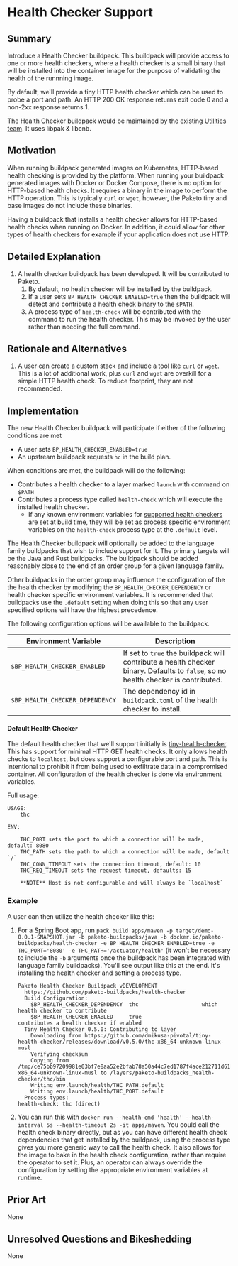 # Health Checker Support

## Summary

Introduce a Health Checker buildpack. This buildpack will provide access to one or more health checkers, where a health checker is a small binary that will be installed into the container image for the purpose of validating the health of the runnning image.

By default, we'll provide a tiny HTTP health checker which can be used to probe a port and path. An HTTP 200 OK response returns exit code 0 and a non-2xx response returns 1.

The Health Checker buildpack would be maintained by the existing [Utilities team](https://github.com/orgs/paketo-buildpacks/teams/utilities). It uses libpak & libcnb.

## Motivation

When running buildpack generated images on Kubernetes, HTTP-based health checking is provided by the platform. When running your buildpack generated images with Docker or Docker Compose, there is no option for HTTP-based health checks. It requires a binary in the image to perform the HTTP operation. This is typically `curl` or `wget`, however, the Paketo tiny and base images do not include these binaries.

Having a buildpack that installs a health checker allows for HTTP-based health checks when running on Docker. In addition, it could allow for other types of health checkers for example if your application does not use HTTP.

## Detailed Explanation

1. A health checker buildpack has been developed. It will be contributed to Paketo.
   1. By default, no health checker will be installed by the buildpack.
   2. If a user sets `BP_HEALTH_CHECKER_ENABLED=true` then the buildpack will detect and contribute a health check binary to the `$PATH`.
   3. A process type of `health-check` will be contributed with the command to run the health checker. This may be invoked by the user rather than needing the full command.

## Rationale and Alternatives

1. A user can create a custom stack and include a tool like `curl` or `wget`. This is a lot of additional work, plus `curl` and `wget` are overkill for a simple HTTP health check. To reduce footprint, they are not recommended.

## Implementation

The new Health Checker buildpack will participate if either of the following conditions are met

* A user sets `BP_HEALTH_CHECKER_ENABLED=true`
* An upstream buildpack requests `hc` in the build plan.

When conditions are met, the buildpack will do the following:

* Contributes a health checker to a layer marked `launch` with command on `$PATH`
* Contributes a process type called `health-check` which will execute the installed health checker.
  * If any known environment variables for [supported health checkers](#default-health-checker) are set at build time, they will be set as process specific environment variables on the `health-check` process type at the `.default` level.

The Health Checker buildpack will optionally be added to the language family buildpacks that wish to include support for it. The primary targets will be the Java and Rust buildpacks. The buildpack should be added reasonably close to the end of an order group for a given language family.

Other buildpacks in the order group may influence the configuration of the the health checker by modifying the `BP_HEALTH_CHECKER_DEPENDENCY` or health checker specific environment variables. It is recommended that buildpacks use the `.default` setting when doing this so that any user specified options will have the highest precedence.

The following configuration options will be available to the buildpack.

| Environment Variable            | Description                                                                                                                       |
| ------------------------------- | --------------------------------------------------------------------------------------------------------------------------------- |
| `$BP_HEALTH_CHECKER_ENABLED`    | If set to `true` the buildpack will contribute a health checker binary. Defaults to `false`, so no health checker is contributed. |
| `$BP_HEALTH_CHECKER_DEPENDENCY` | The dependency id in `buildpack.toml` of the health checker to install.                                                           |

#### Default Health Checker

The default health checker that we'll support initially is [tiny-health-checker](https://github.com/dmikusa-pivotal/tiny-health-checker). This has support for minimal HTTP GET health checks. It only allows health checks to `localhost`, but does support a configurable port and path. This is intentional to prohibit it from being used to exfiltrate data in a compromised container. All configuration of the health checker is done via environment variables.

Full usage:

```
USAGE:
	thc

ENV:

    THC_PORT sets the port to which a connection will be made, default: 8080
    THC_PATH sets the path to which a connection will be made, default `/`
    THC_CONN_TIMEOUT sets the connection timeout, default: 10
    THC_REQ_TIMEOUT sets the request timeout, defaults: 15

	**NOTE** Host is not configurable and will always be `localhost`
```

### Example

A user can then utilize the health checker like this:

1. For a Spring Boot app, run `pack build apps/maven -p target/demo-0.0.1-SNAPSHOT.jar -b paketo-buildpacks/java -b docker.io/paketo-buildpacks/health-checker -e BP_HEALTH_CHECKER_ENABLED=true -e THC_PORT='8080' -e THC_PATH='/actuator/health'` (it won't be necessary to include the `-b` arguments once the buildpack has been integrated with language family buildpacks). You'll see output like this at the end. It's installing the health checker and setting a process type.

    ```
    Paketo Health Checker Buildpack vDEVELOPMENT
      https://github.com/paketo-buildpacks/health-checker
      Build Configuration:
        $BP_HEALTH_CHECKER_DEPENDENCY  thc                    which health checker to contribute
        $BP_HEALTH_CHECKER_ENABLED     true                   contributes a health checker if enabled
      Tiny Health Checker 0.5.0: Contributing to layer
        Downloading from https://github.com/dmikusa-pivotal/tiny-health-checker/releases/download/v0.5.0/thc-x86_64-unknown-linux-musl
        Verifying checksum
        Copying from /tmp/ce75bb97209981e03bf7e8aa52e2bfab78a50a44c7ed1787f4ace212711d61e5/thc-x86_64-unknown-linux-musl to /layers/paketo-buildpacks_health-checker/thc/bin
        Writing env.launch/health/THC_PATH.default
        Writing env.launch/health/THC_PORT.default
      Process types:
    health-check: thc (direct)
    ```

2. You can run this with `docker run --health-cmd 'health' --health-interval 5s --health-timeout 2s -it apps/maven`. You could call the health check binary directly, but as you can have different health check dependencies that get installed by the buildpack, using the process type gives you more generic way to call the health check. It also allows for the image to bake in the health check configuration, rather than require the operator to set it. Plus, an operator can always override the configuration by setting the appropriate environment variables at runtime.

## Prior Art

None

## Unresolved Questions and Bikeshedding

None
